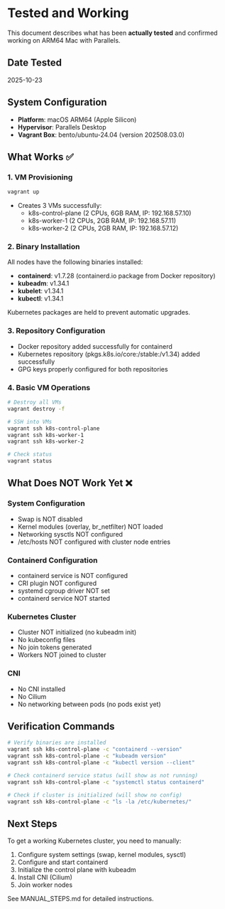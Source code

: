 # Tested and Working

This document describes what has been **actually tested** and confirmed working on ARM64 Mac with Parallels.

## Date Tested
2025-10-23

## System Configuration
- **Platform**: macOS ARM64 (Apple Silicon)
- **Hypervisor**: Parallels Desktop
- **Vagrant Box**: bento/ubuntu-24.04 (version 202508.03.0)

## What Works ✅

### 1. VM Provisioning
```bash
vagrant up
```
- Creates 3 VMs successfully:
  - k8s-control-plane (2 CPUs, 6GB RAM, IP: 192.168.57.10)
  - k8s-worker-1 (2 CPUs, 2GB RAM, IP: 192.168.57.11)
  - k8s-worker-2 (2 CPUs, 2GB RAM, IP: 192.168.57.12)

### 2. Binary Installation
All nodes have the following binaries installed:
- **containerd**: v1.7.28 (containerd.io package from Docker repository)
- **kubeadm**: v1.34.1
- **kubelet**: v1.34.1
- **kubectl**: v1.34.1

Kubernetes packages are held to prevent automatic upgrades.

### 3. Repository Configuration
- Docker repository added successfully for containerd
- Kubernetes repository (pkgs.k8s.io/core:/stable:/v1.34) added successfully
- GPG keys properly configured for both repositories

### 4. Basic VM Operations
```bash
# Destroy all VMs
vagrant destroy -f

# SSH into VMs
vagrant ssh k8s-control-plane
vagrant ssh k8s-worker-1
vagrant ssh k8s-worker-2

# Check status
vagrant status
```

## What Does NOT Work Yet ❌

### System Configuration
- Swap is NOT disabled
- Kernel modules (overlay, br_netfilter) NOT loaded
- Networking sysctls NOT configured
- /etc/hosts NOT configured with cluster node entries

### Containerd Configuration
- containerd service is NOT configured
- CRI plugin NOT configured
- systemd cgroup driver NOT set
- containerd service NOT started

### Kubernetes Cluster
- Cluster NOT initialized (no kubeadm init)
- No kubeconfig files
- No join tokens generated
- Workers NOT joined to cluster

### CNI
- No CNI installed
- No Cilium
- No networking between pods (no pods exist yet)

## Verification Commands

```bash
# Verify binaries are installed
vagrant ssh k8s-control-plane -c "containerd --version"
vagrant ssh k8s-control-plane -c "kubeadm version"
vagrant ssh k8s-control-plane -c "kubectl version --client"

# Check containerd service status (will show as not running)
vagrant ssh k8s-control-plane -c "systemctl status containerd"

# Check if cluster is initialized (will show no config)
vagrant ssh k8s-control-plane -c "ls -la /etc/kubernetes/"
```

## Next Steps

To get a working Kubernetes cluster, you need to manually:
1. Configure system settings (swap, kernel modules, sysctl)
2. Configure and start containerd
3. Initialize the control plane with kubeadm
4. Install CNI (Cilium)
5. Join worker nodes

See MANUAL_STEPS.md for detailed instructions.
